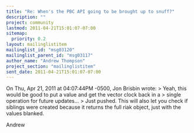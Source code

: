 ```yaml
---
title: "Re: When's the PBC API going to be brought up to snuff?"
description: ""
project: community
lastmod: 2011-04-21T15:01:07-07:00
sitemap:
  priority: 0.2
layout: mailinglistitem
mailinglist_id: "msg03120"
mailinglist_parent_id: "msg03117"
author_name: "Andrew Thompson"
project_section: "mailinglistitem"
sent_date: 2011-04-21T15:01:07-07:00
---
```



On Thu, Apr 21, 2011 at 04:07:44PM -0500, Jon Brisbin wrote:
&gt; Yeah, this would be good to put a value and get the vector clock back in a 
&gt; single operation for future updates...
&gt; 
Just pushed. This will also let you check if siblings were created
because it returns the full riak object, just with the values blanked.

Andrew

